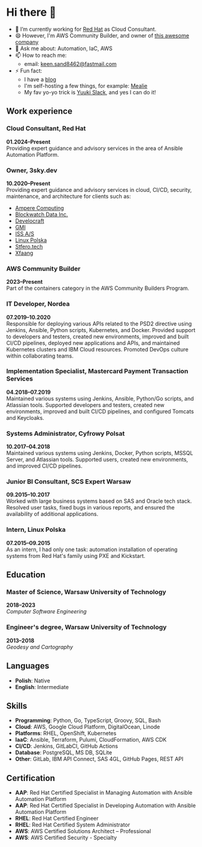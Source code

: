 # Hi there 👋

- 👯 I’m currently working for [Red Hat](https://www.redhat.com/en) as Cloud Consultant.
- 😄 However, I'm AWS Community Builder, and owner of [this awesome company](https://3sky.dev/)
- 💬 Ask me about: Automation, IaC, AWS
- 📫 How to reach me:
    - email: keen.sand8462@fastmail.com
- ⚡ Fun fact:
    - I have a [blog](https://blog.3sky.dev/)
    - I'm self-hosting a few things, for example: [Mealie](https://przepisy.jakubwolynko.eus)
    - My fav yo-yo trick is [Yuuki Slack](https://www.youtube.com/watch?v=r6G5HfK2Ucg), and yes I can do it!

## Work experience

### Cloud Consultant, Red Hat

**01.2024–Present**  
Providing expert guidance and advisory services in the area of
Ansible Automation Platform.

### Owner, 3sky.dev

**10.2020–Present**  
Providing expert guidance and advisory services in cloud,
CI/CD, security, maintenance, and architecture for clients such as:

- [Ampere Computing](https://amperecomputing.com)
- [Blockwatch Data Inc.](https://blockwatch.cc/)
- [Develocraft](https://develocraft.com)
- [GMI](https://www.gmi.pl)
- [ISS A/S](https://www.issworld.com/en)
- [Linux Polska](https://linuxpolska.com/)
- [Stfero.tech](https://www.stfero.tech)
- [Xfaang](https://xfaang.com)

### AWS Community Builder

**2023–Present**  
Part of the containers category in the AWS Community Builders Program.

### IT Developer, Nordea

**07.2019–10.2020**  
Responsible for deploying various APIs related to the PSD2 directive using Jenkins,
Ansible, Python scripts, Kubernetes, and Docker. Provided support to developers and
testers, created new environments, improved and built CI/CD pipelines, deployed new
applications and APIs, and maintained Kubernetes clusters and IBM Cloud resources.
Promoted DevOps culture within collaborating teams.

### Implementation Specialist, Mastercard Payment Transaction Services

**04.2018–07.2019**  
Maintained various systems using Jenkins, Ansible,
Python/Go scripts, and Atlassian tools. Supported developers and testers,
created new environments, improved and built CI/CD pipelines,
and configured Tomcats and Keycloaks.

### Systems Administrator, Cyfrowy Polsat

**10.2017–04.2018**  
Maintained various systems using Jenkins,
Docker, Python scripts, MSSQL Server, and Atlassian tools.
Supported users, created new environments, and improved CI/CD pipelines.

### Junior BI Consultant, SCS Expert Warsaw

**09.2015–10.2017**  
Worked with large business systems based on
SAS and Oracle tech stack. Resolved user tasks,
fixed bugs in various reports, and ensured the
availability of additional applications.

### Intern, Linux Polska

**07.2015–09.2015**  
As an intern, I had only one task:
automation installation of operating systems
from Red Hat's family using PXE and Kickstart.

## Education

### Master of Science, Warsaw University of Technology

**2018–2023**  
*Computer Software Engineering*

### Engineer's degree, Warsaw University of Technology

**2013–2018**  
*Geodesy and Cartography*

## Languages

- **Polish**: Native
- **English**: Intermediate

## Skills

- **Programming**: Python, Go, TypeScript, Groovy, SQL, Bash
- **Cloud**: AWS, Google Cloud Platform, DigitalOcean, Linode
- **Platforms**: RHEL, OpenShift, Kubernetes
- **IaaC**: Ansible, Terraform, Pulumi, CloudFormation, AWS CDK
- **CI/CD**: Jenkins, GitLabCI, GitHub Actions
- **Database**: PostgreSQL, MS DB, SQLite
- **Other**: GitLab, IBM API Connect, SAS 4GL, GitHub Pages, REST API

## Certification

- **AAP**: Red Hat Certified Specialist in Managing Automation with Ansible Automation Platform
- **AAP**: Red Hat Certified Specialist in Developing Automation with Ansible Automation Platform
- **RHEL**: Red Hat Certified Engineer
- **RHEL**: Red Hat Certified System Administrator
- **AWS**: AWS Certified Solutions Architect – Professional
- **AWS**: AWS Certified Security - Specialty
